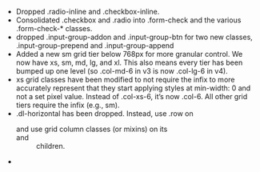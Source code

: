 - Dropped .radio-inline and .checkbox-inline.
- Consolidated .checkbox and .radio into .form-check and the various .form-check-* classes.
- dropped .input-group-addon and .input-group-btn for two new classes, .input-group-prepend and .input-group-append
- Added a new sm grid tier below 768px for more granular control. We now have xs, sm, md, lg, and xl. This also means every tier has been bumped up one level (so .col-md-6 in v3 is now .col-lg-6 in v4).
- xs grid classes have been modified to not require the infix to more accurately represent that they start applying styles at min-width: 0 and not a set pixel value. Instead of .col-xs-6, it’s now .col-6. All other grid tiers require the infix (e.g., sm).
- .dl-horizontal has been dropped. Instead, use .row on <dl> and use grid column classes (or mixins) on its <dt> and <dd> children.
-
